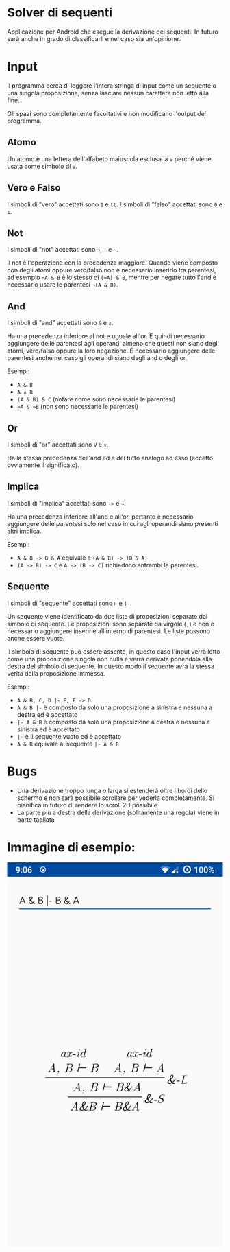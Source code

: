 # Solver di sequenti

Applicazione per Android che esegue la derivazione dei sequenti. In futuro sarà anche in grado di classificarli e nel caso sia un'opinione.

# Input 

Il programma cerca di leggere l'intera stringa di input come un sequente o una singola proposizione, senza lasciare nessun carattere non letto alla fine.

Gli spazi sono completamente facoltativi e non modificano l'output del programma.

## Atomo

Un atomo è una lettera dell'alfabeto maiuscola esclusa la `V` perché viene usata come simbolo di `V`.

## Vero e Falso

I simboli di "vero" accettati sono `1` e `tt`.
I simboli di "falso" accettati sono `0` e `⊥`.

## Not

I simboli di "not" accettati sono `¬`, `!` e `~`.

Il not è l'operazione con la precedenza maggiore. Quando viene composto con degli atomi oppure vero/falso non è necessario inserirlo tra parentesi, ad esempio `¬A & B` è lo stesso di `(¬A) & B`, mentre per negare tutto l'and è necessario usare le parentesi `¬(A & B)`.

## And

I simboli di "and" accettati sono `&` e `∧`.

Ha una precedenza inferiore al not e uguale all'or. È quindi necessario aggiungere delle parentesi agli operandi almeno che questi non siano degli atomi, vero/falso oppure la loro negazione. È necessario aggiungere delle parentesi anche nel caso gli operandi siano degli and o degli or.

Esempi:
 - `A & B`
 - `A ∧ B`
 - `(A & B) & C` (notare come sono necessarie le parentesi)
 - `¬A & ¬B` (non sono necessarie le parentesi)

## Or

I simboli di "or" accettati sono `V` e `∨`.

Ha la stessa precedenza dell'and ed è del tutto analogo ad esso (eccetto ovviamente il significato).

## Implica

I simboli di "implica" accettati sono `->` e `→`.

Ha una precedenza inferiore all'and e all'or, pertanto è necessario aggiungere delle parentesi solo nel caso in cui agli operandi siano presenti altri implica.

Esempi:
 - `A & B -> B & A` equivale a `(A & B) -> (B & A)`
 - `(A -> B) -> C` e `A -> (B -> C)` richiedono entrambi le parentesi.

## Sequente

I simboli di "sequente" accettati sono `⊢` e `|-`.

Un sequente viene identificato da due liste di proposizioni separate dal simbolo di sequente. Le proposizioni sono separate da virgole (`,`) e non è necessario aggiungere inserirle all'interno di parentesi. Le liste possono anche essere vuote.

Il simbolo di sequente può essere assente, in questo caso l'input verrà letto come una proposizione singola non nulla e verrà derivata ponendola alla destra del simbolo di sequente. In questo modo il sequente avrà la stessa verità della proposizione immessa.

Esempi:
 - `A & B, C, D |- E, F -> D`
 - `A & B |-` è composto da solo una proposizione a sinistra e nessuna a destra ed è accettato
 - `|- A & B` è composto da solo una proposizione a destra e nessuna a sinistra ed è accettato
 - `|-` è il sequente vuoto ed è accettato
 - `A & B` equivale al sequente `|- A & B`

# Bugs
 - Una derivazione troppo lunga o larga si estenderà oltre i bordi dello schermo e non sarà possibile scrollare per vederla completamente. Si pianifica in futuro di rendere lo scroll 2D possibile
 - La parte più a destra della derivazione (solitamente una regola) viene in parte tagliata

# Immagine di esempio:

![Immagine di esempio](./example-output.jpg)
